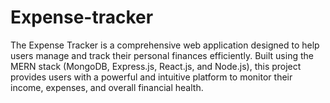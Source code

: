 # Expense-tracker
The Expense Tracker is a comprehensive web application designed to help users manage and track their personal finances efficiently. Built using the MERN stack (MongoDB, Express.js, React.js, and Node.js), this project provides users with a powerful and intuitive platform to monitor their income, expenses, and overall financial health. 
